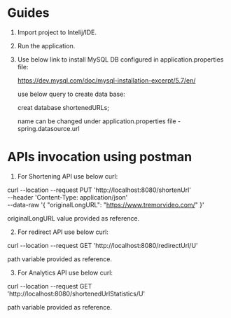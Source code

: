 # Guides

1. Import project to Intelij/IDE.

2. Run the application.

3. Use below link to install MySQL DB configured in application.properties file:

    https://dev.mysql.com/doc/mysql-installation-excerpt/5.7/en/
    
    use below query to create data base:
    
    creat database shortenedURLs;
    
    name can be changed under application.properties file -  spring.datasource.url
    
 # APIs invocation using postman
 
 1. For Shortening API use below curl:
 
 curl --location --request PUT 'http://localhost:8080/shortenUrl' \
 --header 'Content-Type: application/json' \
 --data-raw '{
    "originalLongURL": "https://www.tremorvideo.com/"
 }'
 
 originalLongURL value provided as reference.
 
 2. For redirect API use below curl:
 
 curl --location --request GET 'http://localhost:8080/redirectUrl/U'
 
 path variable provided as reference.
 
 3. For Analytics API use below curl:
 
 curl --location --request GET 'http://localhost:8080/shortenedUrlStatistics/U' 
 
 path variable provided as reference.
 
 

